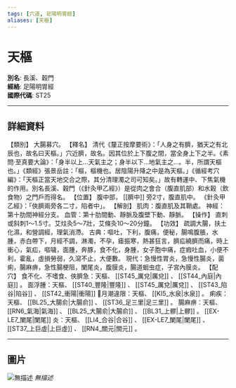 ```yaml
---
tags: [穴道, 足陽明胃經]
aliases: [天樞]
---
```


# 天樞

**別名**: 長溪、穀門  
**經絡**: 足陽明胃經  
**國際代碼**: ST25  

---

## 詳細資料
【類別】
大腸募穴。
【釋名】
清代《釐正按摩要術》：「人身之有臍，猶天之有北辰也，故名曰天樞。」穴近臍，故名。因其位於上下腹之間，當全身上下之半。《素問‧至真要大論》：「身半以上…天氣主之；身半以下…地氣主之…。半，所謂天樞也。」《類經》張景岳註：「樞，樞機也。居陰陽升降之中是為天樞。」《循經考穴編》：「天樞正當天地交合之際，其分清理濁之司可知矣。」故有轉運中、下焦氣機的作用。別名長溪、穀門（《針灸甲乙經》）是從肉之會合（腹直肌部）和水穀（飲食物）之門戶而得名。
【位置】
腹中部， [[臍中]] 旁2寸，腹直肌中。
《針灸甲乙經》：「俠臍兩旁各二寸，陷者中」。
【解剖】
肌肉：腹直肌及其鞘處。
神經：第十肋間神經分支。
血管：第十肋間動、靜脈及腹壁下動、靜脈。
【操作】
直刺或斜刺1～1.5寸。艾炷灸5～7壯，艾條灸10～20分鐘。
【功效】
疏調大腸，扶土化濕，和營調經，理氣消滯。
古典：嘔吐，下利，腹痛，便秘，腸鳴腹脹，水腫，赤白帶下，月經不調，淋濁，不孕，瘧振寒，熱甚狂言，臍疝繞臍而痛，時上衝心，氣疝，嘔噦，面腫，奔豚，食不化，身腫，女子胞中痛，症瘕吐血，小便不利，霍亂，虛損勞弱，久瀉不止，大便數。
現代：急慢性胃炎，急慢性腸炎，菌痢，腸麻痹，急性腸梗阻，闌尾炎，腹膜炎，腸道蛔虫症，子宮內膜炎。
【配穴】
食不化、不嗜食、俠臍急：天樞、 [[ST45_厲兌|厲兌]] 、 [[ST44_內庭|內庭]] 。
面浮腫：天樞、 [[ST40_豐隆|豐隆]] 、 [[ST45_厲兌|厲兌]] 、 [[ST43_陷谷|陷谷]] 、 [[ST42_衝陽|衝陽]] 月潮違限：天樞、 [[KI5_水泉|水泉]] 。
痢疾：天樞、 [[BL25_大腸俞|大腸俞]] 、 [[ST36_足三里|足三里]] 。
腸麻痹：天樞、 [[RN6_氣海|氣海]] 、 [[BL25_大腸俞|大腸俞]] 、 [[BL31_上髎|上髎]] 。 [[EX-LE7_闌尾|闌尾]] 炎：天樞、 [[LI4_合谷|合谷]] 、 [[EX-LE7_闌尾|闌尾]] 、 [[ST37_上巨虛|上巨虛]] 、 [[RN4_關元|關元]] 。

---

## 圖片
![無描述](https://yibian.hopto.org/pic/shu16/133.gif)
_無描述_

